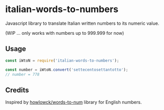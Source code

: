# italian-words-to-numbers
Javascript library to translate Italian written numbers to its numeric value.

(WIP ... only works with numbers up to 999.999 for now)

## Usage 
```javascript
const iWtoN = require('italian-words-to-numbers');

const number = iWtoN.convert('settecentosettantotto');
// number = 778
```


## Credits 
Inspired by [howlowck/words-to-num](https://github.com/howlowck/words-to-num) library for English numbers.
